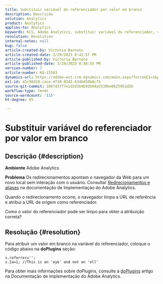 ```yaml
---
title: Substituir variável do referenciador por valor em branco
description: Descrição
solution: Analytics
product: Analytics
applies-to: Analytics
keywords: KCS, Adobe Analytics, substituir variável do referenciador, valor em branco
resolution: Resolution
internal-notes: null
bug: false
article-created-by: Victoria Barnato
article-created-date: 3/29/2023 8:42:57 PM
article-published-by: Victoria Barnato
article-published-date: 3/29/2023 8:48:55 PM
version-number: 7
article-number: KA-15583
dynamics-url: https://adobe-ent.crm.dynamics.com/main.aspx?forceUCI=1&pagetype=entityrecord&etn=knowledgearticle&id=60f6c843-72ce-ed11-b597-6045bd006268
exl-id: 45c98d10-cace-4f30-9242-634b450b8cf5
source-git-commit: 1067d3777e1d2d3b4b92bd4a2530be0625951d2b
workflow-type: tm+mt
source-wordcount: '115'
ht-degree: 6%

---
```


# Substituir variável do referenciador por valor em branco

## Descrição {#description}


<b>Ambiente</b>
Adobe Analytics

<b>Problema</b>
Os redirecionamentos apontam o navegador da Web para um novo local sem interação com o usuário. Consultar [Redirecionamentos e aliases](https://experienceleague.adobe.com/docs/analytics/technotes/redirects.html) na documentação de Implementação do Adobe Analytics.

Quando o redirecionamento ocorre, o navegador limpa a URL de referência e atribui a URL de origem como referenciador.

Como o valor do referenciador pode ser limpo para obter a atribuição correta?


## Resolução {#resolution}


Para atribuir um valor em branco na variável do referenciador, coloque o código abaixo na <b>doPlugins</b> seção:


```
s.referrer='';
s.Ia=1; //This is an 'eye' and not an 'ell'
```


Para obter mais informações sobre doPlugins, consulte a [doPlugins](https://experienceleague.adobe.com/docs/analytics/implementation/vars/functions/doplugins.html?lang=pt-BR) artigo na Documentação de implementação do Adobe Analytics.
